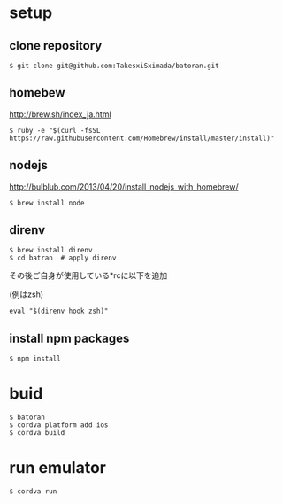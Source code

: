 # setup

## clone repository

```
$ git clone git@github.com:TakesxiSximada/batoran.git
```

## homebew

http://brew.sh/index_ja.html

```
$ ruby -e "$(curl -fsSL https://raw.githubusercontent.com/Homebrew/install/master/install)"
```

## nodejs

http://bulblub.com/2013/04/20/install_nodejs_with_homebrew/

```
$ brew install node

```

## direnv

```
$ brew install direnv
$ cd batran  # apply direnv
```

その後ご自身が使用している*rcに以下を追加

(例はzsh)
```
eval "$(direnv hook zsh)"
```

## install npm packages

```
$ npm install
```

# buid

```
$ batoran
$ cordva platform add ios
$ cordva build
```

# run emulator

```
$ cordva run
```
